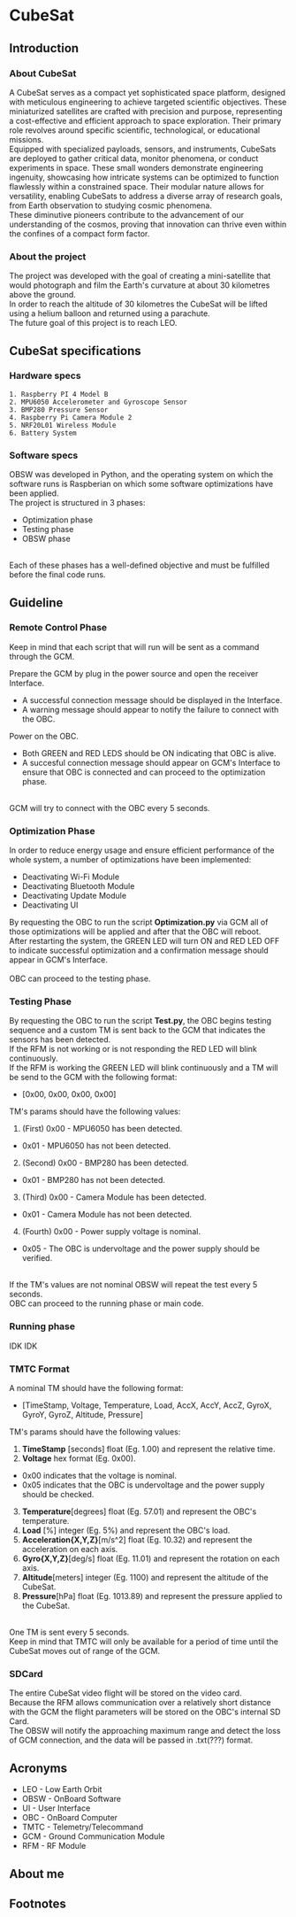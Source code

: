 # CubeSat

## Introduction

### About CubeSat

A CubeSat serves as a compact yet sophisticated space platform, designed with meticulous engineering to achieve targeted scientific objectives. These miniaturized satellites are crafted with precision and purpose, representing a cost-effective and efficient approach to space exploration. Their primary role revolves around specific scientific, technological, or educational missions. <br>
Equipped with specialized payloads, sensors, and instruments, CubeSats are deployed to gather critical data, monitor phenomena, or conduct experiments in space. These small wonders demonstrate engineering ingenuity, showcasing how intricate systems can be optimized to function flawlessly within a constrained space. Their modular nature allows for versatility, enabling CubeSats to address a diverse array of research goals, from Earth observation to studying cosmic phenomena. <br>
These diminutive pioneers contribute to the advancement of our understanding of the cosmos, proving that innovation can thrive even within the confines of a compact form factor.

### About the project

The project was developed with the goal of creating a mini-satellite that would photograph and film the Earth's curvature at about 30 kilometres above the ground. <br>
In order to reach the altitude of 30 kilometres the CubeSat will be lifted using a helium balloon and returned using a parachute. <br>
The future goal of this project is to reach LEO.

## CubeSat specifications

### Hardware specs

    1. Raspberry PI 4 Model B
    2. MPU6050 Accelerometer and Gyroscope Sensor
    3. BMP280 Pressure Sensor
    4. Raspberry Pi Camera Module 2
    5. NRF20L01 Wireless Module
    6. Battery System 

### Software specs

OBSW was developed in Python, and the operating system on which the software runs is Raspberian on which some software optimizations have been applied.  <br>
The project is structured in 3 phases:

- Optimization phase
- Testing phase
- OBSW phase

<br>
Each of these phases has a well-defined objective and must be fulfilled before the final code runs.

## Guideline


### Remote Control Phase

Keep in mind that each script that will run will be sent as a command through the GCM. <br>

Prepare the GCM by plug in the power source and open the receiver Interface.

- A successful connection message should be displayed in the Interface.
- A warning message should appear to notify the failure to connect with the OBC. <br>

Power on the OBC.

- Both GREEN and RED LEDS should be ON indicating that OBC is alive.
- A succesful connection message should appear on GCM's Interface to ensure that OBC is connected and can proceed to the optimization phase.

<br>
GCM will try to connect with the OBC every 5 seconds.

### Optimization Phase

In order to reduce energy usage and ensure efficient performance of the whole system, a number of optimizations have been implemented:

- Deactivating Wi-Fi Module
- Deactivating Bluetooth Module
- Deactivating Update Module
- Deactivating UI

By requesting the OBC to run the script <b> Optimization.py</b> via GCM all of those optimizations will be applied and after that the OBC will reboot. <br>
After restarting the system, the GREEN LED will turn ON and RED LED OFF to indicate successful optimization and a confirmation message should appear in GCM's Interface. <br><br>
OBC can proceed to the testing phase.

### Testing Phase

By requesting the OBC to run the script <b>Test.py</b>, the OBC begins testing sequence and a custom TM is sent back to the GCM that indicates the sensors has been detected. <br>
If the RFM is not working or is not responding the RED LED will blink continuously.<br>
If the RFM is working the GREEN LED will blink continuously and a TM will be send to the GCM with the following format:

- [0x00, 0x00, 0x00, 0x00]

TM's params should have the following values:

1. (First) 0x00 - MPU6050 has been detected.

- 0x01 - MPU6050 has not been detected.

2. (Second) 0x00 - BMP280 has been detected.

- 0x01 - BMP280 has not been detected.

3. (Third) 0x00 - Camera Module has been detected.

- 0x01 - Camera Module has not been detected.

4. (Fourth) 0x00 - Power supply voltage is nominal.

- 0x05 - The OBC is undervoltage and the power supply should be verified.

<br>
If the TM's values are not nominal OBSW will repeat the test every 5 seconds. <br>
OBC can proceed to the running phase or main code.

### Running phase

IDK IDK

### TMTC Format

A nominal TM should have the following format:

- [TimeStamp, Voltage, Temperature, Load, AccX, AccY, AccZ, GyroX, GyroY, GyroZ, Altitude, Pressure]

TM's params should have the following values:

1. <b>TimeStamp</b> [seconds] float (Eg. 1.00) and represent the relative time.
2. <b>Voltage</b> hex format (Eg. 0x00).

- 0x00 indicates that the voltage is nominal.
- 0x05 indicates that the OBC is undervoltage and the power supply should be checked.

3. <b>Temperature</b>[degrees] float (Eg. 57.01) and represent the OBC's temperature.
4. <b>Load</b> [%] integer (Eg. 5%) and represent the OBC's load.
5. <b>Acceleration{X,Y,Z}</b>[m/s^2] float (Eg. 10.32) and represent the acceleration on each axis.
6. <b>Gyro{X,Y,Z}</b>[deg/s] float (Eg. 11.01) and represent the rotation on each axis.
7. <b>Altitude</b>[meters] integer (Eg. 1100) and represent the altitude of the CubeSat.
8. <b>Pressure</b>[hPa] float (Eg. 1013.89) and represent the pressure applied to the CubeSat. <br>

<br>
One TM is sent every 5 seconds. <br>
Keep in mind that TMTC will only be available for a period of time until the CubeSat moves out of range of the GCM.

### SDCard

The entire CubeSat video flight will be stored on the video card. <br>
Because the RFM allows communication over a relatively short distance with the GCM the flight parameters will be stored on the OBC's internal SD Card. <br>
The OBSW will notify the approaching maximum range and detect the loss of GCM connection, and the data will be passed in .txt(???) format. <br>



## Acronyms

- LEO - Low Earth Orbit
- OBSW - OnBoard Software
- UI - User Interface
- OBC - OnBoard Computer
- TMTC - Telemetry/Telecommand
- GCM - Ground Communication Module
- RFM - RF Module

## About me

## Footnotes

[^1]: Go through the OS Optimization phase
[^2]: Go through the Testing phase
